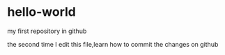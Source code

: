 # hello-world
my first repository in github

the second time I edit this file,learn how to commit the changes on github
